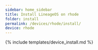```yaml
---
sidebar: home_sidebar
title: Install LineageOS on rhode
folder: install
permalink: /devices/rhode/install/
device: rhode
---
```

{% include templates/device_install.md %}
